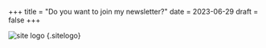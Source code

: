 +++
title =  "Do you want to join my newsletter?"
date = 2023-06-29
draft = false
+++

![site logo](/images/favicon.png)
{.sitelogo}
